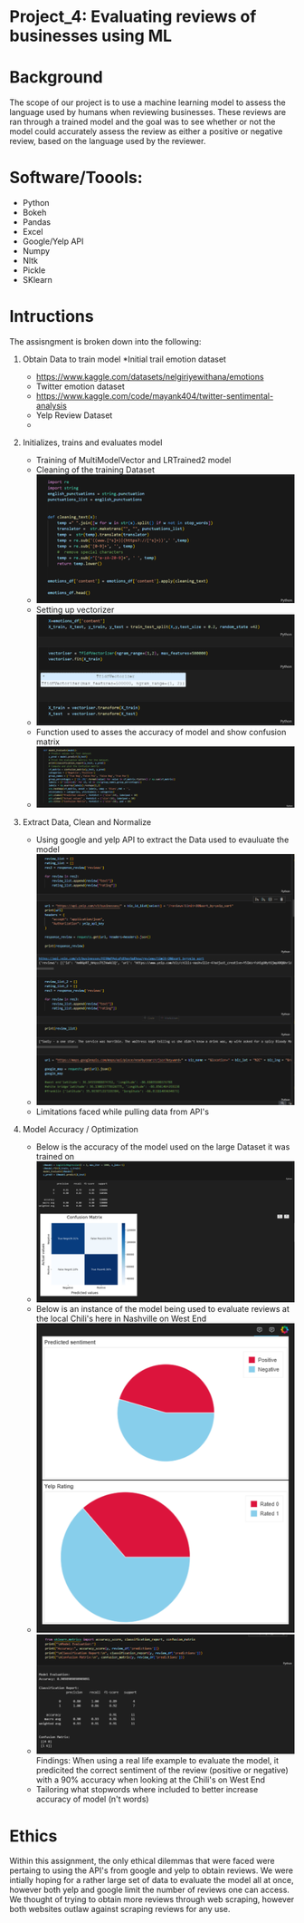 # Project_4: Evaluating reviews of businesses using ML

# Background
The scope of our project is to use a machine learning model to assess the language used by humans when reviewing businesses. These reviews are ran through a trained model and the goal was to see whether or not the model could accurately assess the review as either a positive or negative review, based on the language used by the reviewer.

# Software/Toools:

* Python
* Bokeh
* Pandas
* Excel
* Google/Yelp API
* Numpy
* Nltk
* Pickle
* SKlearn

# Intructions
The assisngment is broken down into the following:

1. Obtain Data to train model
    *Initial trail emotion dataset
    * https://www.kaggle.com/datasets/nelgiriyewithana/emotions 
    * Twitter emotion dataset
    * https://www.kaggle.com/code/mayank404/twitter-sentimental-analysis
    * Yelp Review Dataset
    * 

2. Initializes, trains and evaluates model
    * Training of MultiModelVector and LRTrained2 model
    * Cleaning of the training Dataset
    * ![alt text](image-1.png)
    * Setting up vectorizer 
    * ![alt text](image.png)
    * Function used to asses the accuracy of model and show confusion matrix 
    * ![alt text](image-2.png)

3. Extract Data, Clean and Normalize
    * Using google and yelp API to extract the Data used to evauluate the model
    * ![alt text](image-6.png)
    * Limitations faced while pulling data from API's

4. Model Accuracy / Optimization
    * Below is the accuracy of the model used on the large Dataset it was trained on
    * ![alt text](image-3.png)
    * Below is an instance of the model being used to evaluate reviews at the local Chili's here in Nashville on West End
    * ![alt text](image-4.png)
    * ![alt text](image-5.png)
    Findings: When using a real life example to evaluate the model, it predicited the correct sentiment of the review (positive or negative) with a 90% accuracy when looking at the Chili's on West End
    * Tailoring what stopwords where included to better increase accuracy of model (n't words)

# Ethics
Within this assignment, the only ethical dilemmas that were faced were pertaing to using the API's from google and yelp to obtain reviews. We were intially hoping for a rather large set of data to evaluate the model all at once, however both yelp and google limit the number of reviews one can access. We thought of trying to obtain more reviews through web scraping, however both websites outlaw against scraping reviews for any use. 
